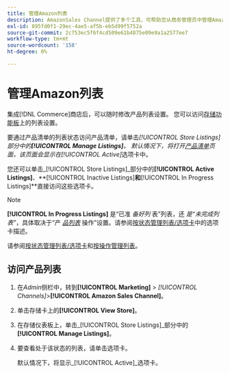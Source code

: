 ```yaml
---
title: 管理Amazon列表
description: AmazonSales Channel提供了多个工具，可帮助您从商务管理员中管理Amazon列表。
exl-id: 895fd0f1-29ec-4ae5-af5b-eb5d99f5752a
source-git-commit: 2c753ec5f6f4cd509e61b4875e09e9a1a2577ee7
workflow-type: tm+mt
source-wordcount: '158'
ht-degree: 0%

---
```


# 管理Amazon列表

集成[!DNL Commerce]商店后，可以随时修改产品列表设置。 您可以访问[存储功能板](./amazon-store-dashboard.md)上的列表设置。

要通过产品清单的列表状态访问产品清单，请单击&#x200B;_[!UICONTROL Store Listings]_部分中的&#x200B;**[!UICONTROL Manage Listings]**。 默认情况下，将打开[_&#x200B;产品清单&#x200B;_](./managing-listings-by-tab.md)页面，该页面会显示在_[!UICONTROL Active]_&#x200B;选项卡中。

您还可以单击&#x200B;_[!UICONTROL Store Listings]_部分中的&#x200B;**[!UICONTROL Active Listings]**、**[!UICONTROL Inactive Listings]**和&#x200B;**[!UICONTROL In Progress Listings]**直接访问这些选项卡。

>[!NOTE]
>
>**[!UICONTROL In Progress Listings]** 是“已准 _备好列_ 表”列表，还 _是“未完成列表”_，具体取决于“产 [_品列表_](./product-listing-actions.md) 操作”设置。请参阅[按状态管理列表/选项卡](./managing-listings-by-tab.md)中的选项卡描述。

请参阅[按状态管理列表/选项卡](./managing-listings-by-tab.md)和[按操作管理列表](./managing-listings-by-action.md)。

## 访问产品列表

1. 在&#x200B;_Admin_&#x200B;侧栏中，转到&#x200B;**[!UICONTROL Marketing]** > _[!UICONTROL Channels]_>**[!UICONTROL Amazon Sales Channel]**。

1. 单击存储卡上的&#x200B;**[!UICONTROL View Store]**。

1. 在存储仪表板上，单击&#x200B;_[!UICONTROL Store Listings]_部分中的&#x200B;**[!UICONTROL Manage Listings]**。

1. 要查看处于该状态的列表，请单击选项卡。

   默认情况下，将显示&#x200B;_[!UICONTROL Active]_选项卡。

